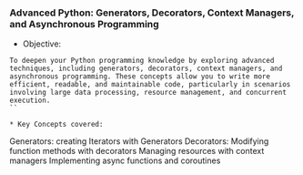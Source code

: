 ### Advanced Python: Generators, Decorators, Context Managers, and Asynchronous Programming

* Objective:
```
To deepen your Python programming knowledge by exploring advanced techniques, including generators, decorators, context managers, and asynchronous programming. These concepts allow you to write more efficient, readable, and maintainable code, particularly in scenarios involving large data processing, resource management, and concurrent execution.
``

* Key Concepts covered:
```
Generators: creating Iterators with Generators
Decorators: Modifying function methods with decorators
Managing resources with context managers
Implementing async functions and coroutines
```